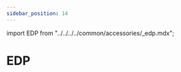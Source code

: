 ```yaml
---
sidebar_position: 14
---
```


import EDP from "../../../../common/accessories/\_edp.mdx";

# EDP

<EDP  edp_overlay_name="Enable Sharp LQ133T1JW01 eDP Display" edp_img="/img/cm3i/cm3i-io-edp-display.webp" product="Radxa CM3I IO Board" rsetup_url="../../radxa-os/rsetup" />
